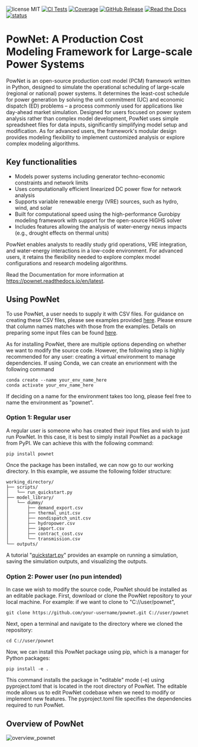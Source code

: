 ![license MIT](https://img.shields.io/badge/License-MIT-yellow.svg)
[![CI Tests](https://github.com/Critical-Infrastructure-Systems-Lab/PowNet/actions/workflows/python-app.yml/badge.svg)](https://github.com/Critical-Infrastructure-Systems-Lab/PowNet/actions)
[![Coverage](https://img.shields.io/endpoint?url=https://gist.githubusercontent.com/phumthep/23c151ad08ede7f698ce7cfbc2c09a0a/raw/covbadge.json)](https://github.com/Critical-Infrastructure-Systems-Lab/PowNet/actions)
[![GitHub Release](https://img.shields.io/github/v/release/Critical-Infrastructure-Systems-Lab/PowNet)](https://github.com/Critical-Infrastructure-Systems-Lab/PowNet/releases/tag/v2.0)
[![Read the Docs](https://img.shields.io/readthedocs/pownet)](https://pownet.readthedocs.io/en/latest/)
[![status](https://joss.theoj.org/papers/f7509a62fde550bec7ae3d1da0181b7d/status.svg)](https://joss.theoj.org/papers/f7509a62fde550bec7ae3d1da0181b7d)

# PowNet: A Production Cost Modeling Framework for Large-scale Power Systems
PowNet is an open-source production cost model (PCM) framework written in Python, designed to simulate the operational scheduling of large-scale (regional or national) power systems. It determines the least-cost schedule for power generation by solving the unit commitment (UC) and economic dispatch (ED) problems – a process commonly used for applications like day-ahead market simulation. Designed for users focused on power system analysis rather than complex model development, PowNet uses simple spreadsheet files for data inputs, significantly simplifying model setup and modification. As for advanced users, the framework's modular design provides modeling flexibility to implement customized analysis or explore complex modeling algorithms.

## Key functionalities
- Models power systems including generator techno-economic constraints and network limits
- Uses computationally efficient linearized DC power flow for network analysis
- Supports variable renewable energy (VRE) sources, such as hydro, wind, and solar
- Built for computational speed using the high-performance Gurobipy modeling framework with support for the open-source HiGHS solver
- Includes features allowing the analysis of water-energy nexus impacts (e.g., drought effects on thermal units)

PowNet enables analysts to readily study grid operations, VRE integration, and water-energy interactions in a low-code environment. For advanced users, it retains the flexibility needed to explore complex model configurations and research modeling algorithms.

Read the Documentation for more information at https://pownet.readthedocs.io/en/latest.

## Using PowNet
To use PowNet, a user needs to supply it with CSV files. For guidance on creating these CSV files, please see examples provided [here](https://github.com/Critical-Infrastructure-Systems-Lab/PowNet/tree/master/model_library). Please ensure that column names matches with those from the examples. Details on preparing some input files can be found [here](https://critical-infrastructure-systems-lab.github.io/manual/docs/CIS-Lab-software).

As for installing PowNet, there are multiple options depending on whether we want to modify the source code. However, the following step is highly recommended for any user: creating a virtual environment to manage dependencies. If using Conda, we can create an envrionment with the following command

```
conda create --name your_env_name_here
conda activate your_env_name_here
```

If deciding on a name for the environment takes too long, please feel free to name the environment as "pownet".

### Option 1: Regular user
A regular user is someone who has created their input files and wish to just run PowNet. In this case, it is best to simply install PowNet as a package from PyPI. We can achieve this with the following command:

```
pip install pownet
```

Once the package has been installed, we can now go to our working directory. In this example, we assume the following folder structure:

```
working_directory/
├── scripts/
│   └── run_quickstart.py
├── model_library/
│   └── dummy/
│       ├── demand_export.csv
│       ├── thermal_unit.csv
│       ├── nondispatch_unit.csv
│       ├── hydropower.csv
│       ├── import.csv
│       ├── contract_cost.csv
│       └── transmission.csv
└── outputs/
```

A tutorial "[quickstart.py](./examples/quickstart.ipynb)" provides an example on running a simulation, saving the simulation outputs, and visualizing the outputs.

### Option 2: Power user (no pun intended)
In case we wish to modify the source code, PowNet should be installed as an editable package. First, download or clone the PowNet repository to your local machine. For example: if we want to clone to "C://user/pownet",

```
git clone https://github.com/your-username/pownet.git C://user/pownet
```

Next, open a terminal and navigate to the directory where we cloned the repository:

```
cd C://user/pownet
```

Now, we can install this PowNet package using pip, which is a manager for Python packages:

```
pip install -e .
```

This command installs the package in "editable" mode (-e) using pyproject.toml that is located in the root directory of PowNet. The editable mode allows us to edit PowNet codebase when we need to modify or implement new features. The pyproject.toml file specifies the dependencies required to run PowNet.


## Overview of PowNet

![overview_pownet](./joss_submission/overview_pownet.png)


